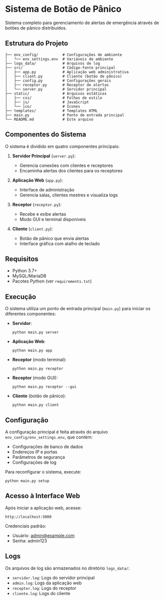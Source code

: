 # Sistema de Botão de Pânico

Sistema completo para gerenciamento de alertas de emergência através de botões de pânico distribuídos.

## Estrutura do Projeto

```
├── env_config/           # Configurações de ambiente
│   └── env_settings.env  # Variáveis de ambiente
├── logs_data/            # Arquivos de log
├── src/                  # Código-fonte principal
│   ├── app.py            # Aplicação web administrativa
│   ├── client.py         # Cliente (botão de pânico)
│   ├── config.py         # Configurações gerais
│   ├── receptor.py       # Receptor de alertas
│   └── server.py         # Servidor principal
├── static/               # Arquivos estáticos
│   ├── css/              # Folhas de estilo
│   ├── js/               # JavaScript
│   └── ico/              # Ícones
├── templates/            # Templates HTML
├── main.py               # Ponto de entrada principal
└── README.md             # Este arquivo
```

## Componentes do Sistema

O sistema é dividido em quatro componentes principais:

1. **Servidor Principal** (`server.py`): 
   - Gerencia conexões com clientes e receptores
   - Encaminha alertas dos clientes para os receptores

2. **Aplicação Web** (`app.py`): 
   - Interface de administração
   - Gerencia salas, clientes mestres e visualiza logs

3. **Receptor** (`receptor.py`): 
   - Recebe e exibe alertas
   - Modo GUI e terminal disponíveis

4. **Cliente** (`client.py`): 
   - Botão de pânico que envia alertas
   - Interface gráfica com atalho de teclado

## Requisitos

- Python 3.7+
- MySQL/MariaDB
- Pacotes Python (ver `requirements.txt`)


## Execução

O sistema utiliza um ponto de entrada principal (`main.py`) para iniciar os diferentes componentes:

- **Servidor**:
  ```
  python main.py server
  ```

- **Aplicação Web**:
  ```
  python main.py app
  ```

- **Receptor** (modo terminal):
  ```
  python main.py receptor
  ```

- **Receptor** (modo GUI):
  ```
  python main.py receptor --gui
  ```

- **Cliente** (botão de pânico):
  ```
  python main.py client
  ```

## Configuração

A configuração principal é feita através do arquivo `env_config/env_settings.env`, que contém:

- Configurações de banco de dados
- Endereços IP e portas
- Parâmetros de segurança
- Configurações de log

Para reconfigurar o sistema, execute:
```
python main.py setup
```

## Acesso à Interface Web

Após iniciar a aplicação web, acesse:

```
http://localhost:5000
```

Credenciais padrão:
- Usuário: admin@example.com
- Senha: admin123

## Logs

Os arquivos de log são armazenados no diretório `logs_data/`:

- `servidor.log`: Logs do servidor principal
- `admin.log`: Logs da aplicação web
- `receptor.log`: Logs do receptor
- `cliente.log`: Logs do cliente 